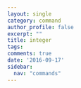 ```yaml
---
layout: single
category: command
author_profile: false
excerpt: ""
title: integer
tags:
comments: true
date: '2016-09-17'
sidebar:
  nav: "commands"
---
```

